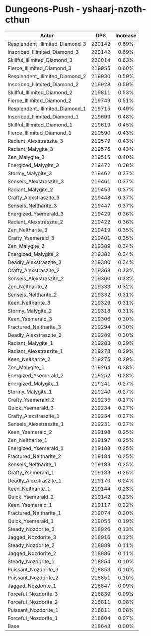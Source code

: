 # Dungeons-Push - yshaarj-nzoth-cthun
| Actor | DPS | Increase |
|---|:---:|:---:|
|Resplendent_Illimited_Diamond_3|220142|0.69%|
|Inscribed_Illimited_Diamond_3|220142|0.69%|
|Skillful_Illimited_Diamond_3|220014|0.63%|
|Fierce_Illimited_Diamond_3|219955|0.60%|
|Resplendent_Illimited_Diamond_2|219930|0.59%|
|Inscribed_Illimited_Diamond_2|219928|0.59%|
|Skillful_Illimited_Diamond_2|219811|0.53%|
|Fierce_Illimited_Diamond_2|219749|0.51%|
|Resplendent_Illimited_Diamond_1|219715|0.49%|
|Inscribed_Illimited_Diamond_1|219699|0.48%|
|Skillful_Illimited_Diamond_1|219619|0.45%|
|Fierce_Illimited_Diamond_1|219590|0.43%|
|Radiant_Alexstraszite_3|219579|0.43%|
|Radiant_Malygite_3|219576|0.43%|
|Zen_Malygite_3|219515|0.40%|
|Energized_Malygite_3|219472|0.38%|
|Stormy_Malygite_3|219462|0.37%|
|Senseis_Alexstraszite_3|219461|0.37%|
|Radiant_Malygite_2|219453|0.37%|
|Crafty_Alexstraszite_3|219448|0.37%|
|Senseis_Neltharite_3|219447|0.37%|
|Energized_Ysemerald_3|219429|0.36%|
|Radiant_Alexstraszite_2|219422|0.36%|
|Zen_Neltharite_3|219419|0.35%|
|Crafty_Ysemerald_3|219401|0.35%|
|Zen_Malygite_2|219389|0.34%|
|Energized_Malygite_2|219382|0.34%|
|Deadly_Alexstraszite_3|219380|0.34%|
|Crafty_Alexstraszite_2|219368|0.33%|
|Senseis_Alexstraszite_2|219360|0.33%|
|Zen_Neltharite_2|219333|0.32%|
|Senseis_Neltharite_2|219332|0.31%|
|Keen_Neltharite_3|219329|0.31%|
|Stormy_Malygite_2|219318|0.31%|
|Keen_Ysemerald_3|219306|0.30%|
|Fractured_Neltharite_3|219294|0.30%|
|Deadly_Alexstraszite_2|219289|0.30%|
|Radiant_Malygite_1|219283|0.29%|
|Radiant_Alexstraszite_1|219278|0.29%|
|Keen_Neltharite_2|219275|0.29%|
|Zen_Malygite_1|219264|0.28%|
|Energized_Ysemerald_2|219252|0.28%|
|Energized_Malygite_1|219241|0.27%|
|Stormy_Malygite_1|219240|0.27%|
|Crafty_Ysemerald_2|219235|0.27%|
|Quick_Ysemerald_3|219234|0.27%|
|Crafty_Alexstraszite_1|219234|0.27%|
|Senseis_Alexstraszite_1|219231|0.27%|
|Keen_Ysemerald_2|219198|0.25%|
|Zen_Neltharite_1|219197|0.25%|
|Energized_Ysemerald_1|219188|0.25%|
|Fractured_Neltharite_2|219184|0.25%|
|Senseis_Neltharite_1|219183|0.25%|
|Crafty_Ysemerald_1|219183|0.25%|
|Deadly_Alexstraszite_1|219170|0.24%|
|Keen_Neltharite_1|219144|0.23%|
|Quick_Ysemerald_2|219142|0.23%|
|Keen_Ysemerald_1|219117|0.22%|
|Fractured_Neltharite_1|219074|0.20%|
|Quick_Ysemerald_1|219055|0.19%|
|Steady_Nozdorite_3|218926|0.13%|
|Jagged_Nozdorite_3|218916|0.12%|
|Steady_Nozdorite_2|218889|0.11%|
|Jagged_Nozdorite_2|218886|0.11%|
|Steady_Nozdorite_1|218854|0.10%|
|Puissant_Nozdorite_3|218853|0.10%|
|Puissant_Nozdorite_2|218851|0.10%|
|Jagged_Nozdorite_1|218847|0.09%|
|Forceful_Nozdorite_3|218839|0.09%|
|Forceful_Nozdorite_2|218811|0.08%|
|Puissant_Nozdorite_1|218811|0.08%|
|Forceful_Nozdorite_1|218804|0.07%|
|Base|218643|0.00%|
